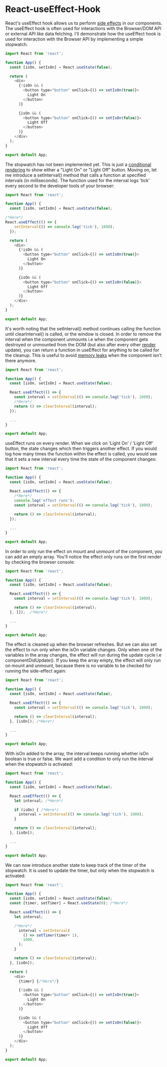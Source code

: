 # React-useEffect-Hook
React's useEffect hook allows us to perform [side effects](https://www.reddit.com/r/reactjs/comments/8avfej/what_does_side_effects_mean_in_react/) in our components. The useEffect hook is often used for interactions with the Browser/DOM API or external API like data fetching. I'll demonstrate how the useEffect hook is used for interaction with the Browser API by implementing a simple stopwatch.
```javascript
import React from 'react';

function App() {
  const [isOn, setIsOn] = React.useState(false);

  return (
    <div>
      {!isOn && (
        <button type="button" onClick={() => setIsOn(true)}>
          Light On
        </button>
      )}

      {isOn && (
        <button type="button" onClick={() => setIsOn(false)}>
          Light Off
        </button>
      )}
    </div>
  );
}

export default App;
``` 
The stopwatch has not been implemented yet. This is just a [conditional rendering](https://developer.mozilla.org/en-US/docs/Web/JavaScript/Reference/Operators/Logical_AND) to show either a "Light On" or "Light Off" button. Moving on, let me introduce a setInterval() method that calls a function at specified intervals (in milliseconds). The function used for the interval logs 'tick' every second to the developer tools of your browser:
```javascript
import React from 'react';

function App() {
  const [isOn, setIsOn] = React.useState(false);

/*Here*/
React.useEffect(() => {
    setInterval(() => console.log('tick'), 1000);
  });

  return (
    <div>
      {!isOn && (
        <button type="button" onClick={() => setIsOn(true)}>
          Light On
        </button>
      )}

      {isOn && (
        <button type="button" onClick={() => setIsOn(false)}>
          Light Off
        </button>
      )}
    </div>
  );
}

export default App;
``` 
It's worth noting that the setInterval() method continues calling the function until clearInterval() is called, or the window is closed. In order to remove the interval when the component unmounts i.e when the component gets destroyed or unmounted from the DOM (but also after every other [render](https://www.reddit.com/r/reactjs/comments/vsl6ng/what_is_meant_by_render_in_react_context/) update), you can return a function in useEffect for anything to be called for the cleanup. This is useful to avoid [memory leaks](https://en.wikipedia.org/wiki/Memory_leak) when the component isn't there anymore.

```javascript
import React from 'react';

function App() {
  const [isOn, setIsOn] = React.useState(false);

  React.useEffect(() => {
    const interval = setInterval(() => console.log('tick'), 1000);
    /*Here*/
    return () => clearInterval(interval);
  });

  ...
}

export default App;
``` 
useEffect runs on every render. When we click on  'Light On' / 'Light Off' button, the state changes which then triggers another effect. If you would log how many times the function within the effect is called, you would see that it sets a new interval every time the state of the component changes:

```javascript
import React from 'react';

function App() {
  const [isOn, setIsOn] = React.useState(false);

  React.useEffect(() => {
    /*Here*/
    console.log('effect runs');
    const interval = setInterval(() => console.log('tick'), 1000);
   
    return () => clearInterval(interval);
  });

  ...
}

export default App;
``` 
In order to only run the effect on mount and unmount of the component, you can add an empty array. You'll notice the effect only runs on the first render by checking the browser console:

```javascript
import React from 'react';

function App() {
  const [isOn, setIsOn] = React.useState(false);

  React.useEffect(() => {
    const interval = setInterval(() => console.log('tick'), 1000);

    return () => clearInterval(interval);
  }, []);  /*Here*/

  ...
}

export default App;
``` 
The effect is cleaned up when the browser refreshes. But we can also set the effect to run only when the isOn variable changes. Only when one of the variables in the array changes, the effect will run during the update cycle i.e componentDidUpdate(). If you keep the array empty, the effect will only run on mount and unmount, because there is no variable to be checked for running the side-effect again:

```javascript
import React from 'react';

function App() {
  const [isOn, setIsOn] = React.useState(false);

  React.useEffect(() => {
    const interval = setInterval(() => console.log('tick'), 1000);

    return () => clearInterval(interval);
  }, [isOn]); /*Here*/

  ...
}

export default App;
``` 
With isOn added to the array, the interval keeps running whether isOn boolean is true or false. We want add a condition to only run the interval when the stopwatch is activated:

```javascript
import React from 'react';

function App() {
  const [isOn, setIsOn] = React.useState(false);

  React.useEffect(() => {
    let interval; /*Here*/

    if (isOn) { /*Here*/
      interval = setInterval(() => console.log('tick'), 1000);
    }

    return () => clearInterval(interval);
  }, [isOn]);

  ...
}

export default App;
``` 
We can now introduce another state to keep track of the timer of the stopwatch. It is used to update the timer, but only when the stopwatch is activated:

```javascript
import React from 'react';

function App() {
  const [isOn, setIsOn] = React.useState(false);
  const [timer, setTimer] = React.useState(0); /*Here*/

  React.useEffect(() => {
    let interval;

    /*Here*/
      interval = setInterval(
        () => setTimer(timer+ 1), 
        1000,
      );
    }

    return () => clearInterval(interval);
  }, [isOn]);

  return (
    <div>
      {timer} {/*Here*/}

      {!isOn && (
        <button type="button" onClick={() => setIsOn(true)}>
          Light On
        </button>
      )}

      {isOn && (
        <button type="button" onClick={() => setIsOn(false)}>
          Light Off
        </button>
      )}
    </div>
  );
}

export default App;
``` 

